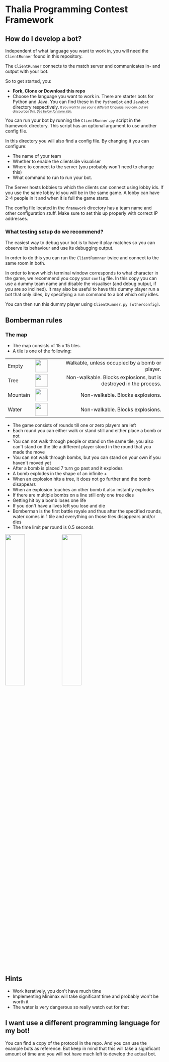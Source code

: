 # Thalia Programming Contest Framework

## How do I develop a bot?
Independent of what language you want to work in, you will need the `ClientRunner` found in this repository.

The `ClientRunner` connects to the match server and communicates in- and output with your bot.

So to get started, you:

- **Fork, Clone or Download this repo**
- Choose the language you want to work in. There are starter bots for Python and Java. You can find these in the `PythonBot` and `Javabot` directory respectively.
<sub><sup>*If you want to use your a different language: you can, but we discourage this. [See below for more info](#my-own-language).*</sup></sub>
    
You can run your bot by running the ```ClientRunner.py``` script in the framework directory.
This script has an optional argument to use another config file.

In this directory you will also find a config file. By changing it you can configure:
- The name of your team
- Whether to enable the clientside visualiser
- Where to connect to the server (you probably won't need to change this)
- What command to run to run your bot.

The Server hosts lobbies to which the clients can connect using lobby ids.
If you use the same lobby id you will be in the same game. A lobby can have 2-4
people in it and when it is full the game starts.

The config file located in the `framework` directory has a team name and other
configuration stuff. Make sure to set this up properly with correct IP addresses.

### What testing setup do we recommend?
The easiest way to debug your bot is to have it play matches so you can observe its behaviour and use its debugging output.

In order to do this you can run the `ClientRunnner` twice and connect to the same room in both.

In order to know which terminal window corresponds to what character in the game, we recommend you copy your `config` file.
In this copy you can use a dummy team name and disable the visualiser (and debug output, if you are so inclined).
It may also be useful to have this dummy player run a bot that only idles, by specifying a run command to a bot which only idles.

You can then run this dummy player using `ClientRunner.py [otherconfig]`.

## Bomberman rules

### The map
- The map consists of 15 x 15 tiles.
- A tile is one of the following:
  
|          |              |     |
| ---------|:------------:| ---:|
| Empty    | <img src="https://github.com/W-M-T/Thalia-Programming-Contest-Framework/raw/master/framework/img/white-medium-small-square_25fd.png" width="40" height="40" /> | Walkable, unless occupied by a bomb or player. |
| Tree     | <img src="https://github.com/W-M-T/Thalia-Programming-Contest-Framework/raw/master/framework/img/deciduous-tree_1f333.png" width="40" height="40" />     | Non-walkable. Blocks explosions, but is destroyed in the process. |
| Mountain | <img src="https://github.com/W-M-T/Thalia-Programming-Contest-Framework/raw/master/framework/img/mountain_26f0.png" width="40" height="40" /> | Non-walkable. Blocks explosions. |
| Water    | <img src="https://github.com/W-M-T/Thalia-Programming-Contest-Framework/raw/master/framework/img/water-wave_1f30a.png" width="40" height="40" />    | Non-walkable. Blocks explosions. |

- The game consists of rounds till one or zero players are left
- Each round you can either walk or stand still and either place a bomb or not
- You can not walk through people or stand on the same tile, 
  you also can't stand on the tile a different player stood in the round that you made the move
- You can not walk through bombs, but you can stand on your own if you haven't moved yet
- After a bomb is placed 7 turn go past and it explodes
- A bomb explodes in the shape of an infinite +
- When an explosion hits a tree, it does not go further and the bomb disappears
- When an explosion touches an other bomb it also instantly explodes
- If there are multiple bombs on a line still only one tree dies
- Getting hit by a bomb loses one life
- If you don't have a lives left you lose and die
- Bomberman is the first battle royale and thus after the specified rounds, 
  water comes in 1 tile and everything on those tiles disappears and/or dies
- The time limit per round is 0.5 seconds

<img src="https://github.com/W-M-T/Thalia-Programming-Contest-Framework/raw/master/framework/img/example1.png" width="35%" height="auto" /> <img src="https://github.com/W-M-T/Thalia-Programming-Contest-Framework/raw/master/framework/img/example2.png" width="35%" height="auto" />

## Hints
- Work iteratively, you don't have much time
- Implementing Minimax will take significant time and probably won't be worth it
- The water is very dangerous so really watch out for that

## <a name="my-own-language"></a> I want use a different programming language for my bot!
You can find a copy of the protocol in the repo. And you can use the example 
bots as reference. But keep in mind that this will take a significant amount of
time and you will not have much left to develop the actual bot.
